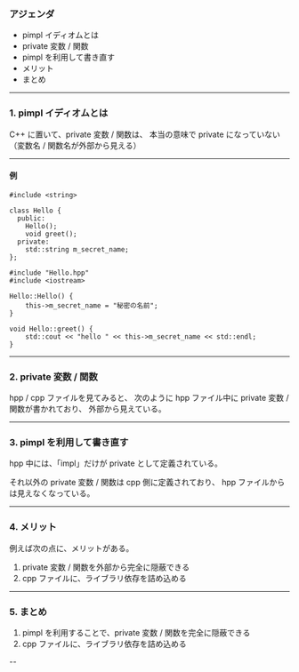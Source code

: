 ### アジェンダ
- pimpl イディオムとは
- private 変数 / 関数
- pimpl を利用して書き直す
- メリット
- まとめ

---

### 1. pimpl イディオムとは
C++ に置いて、private 変数 / 関数は、
本当の意味で private になっていない（変数名 / 関数名が外部から見える）

---

#### 例
```
#include <string>

class Hello {
  public:
    Hello();
    void greet();
  private:
    std::string m_secret_name;
};
```

```
#include "Hello.hpp"
#include <iostream>

Hello::Hello() {
    this->m_secret_name = "秘密の名前";
}

void Hello::greet() {
    std::cout << "hello " << this->m_secret_name << std::endl;
}
```

---

### 2. private 変数 / 関数
hpp / cpp ファイルを見てみると、
次のように hpp ファイル中に private 変数 / 関数が書かれており、
外部から見えている。

---

### 3. pimpl を利用して書き直す
hpp 中には、「impl」だけが private として定義されている。

それ以外の private 変数 / 関数は cpp 側に定義されており、
hpp ファイルからは見えなくなっている。

---

### 4. メリット

例えば次の点に、メリットがある。

1. private 変数 / 関数を外部から完全に隠蔽できる
2. cpp ファイルに、ライブラリ依存を詰め込める

---

### 5. まとめ

1. pimpl を利用することで、private 変数 / 関数を完全に隠蔽できる
2. cpp ファイルに、ライブラリ依存を詰め込める

--